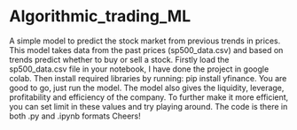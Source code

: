 # Algorithmic_trading_ML
A simple model to predict the stock market from previous trends in prices.
This model takes data from the past prices (sp500_data.csv) and based on trends predict whether to buy or sell a stock.
Firstly load the sp500_data.csv file in your notebook, I have done the project in google colab.
Then install required libraries by running: pip install yfinance.
You are good to go, just run the model.
The model also gives the liquidity, leverage, profitability and efficiency of the company. 
To further make it more efficient, you can set limit in these values and try playing around.
The code is there in both .py and .ipynb formats
Cheers!
